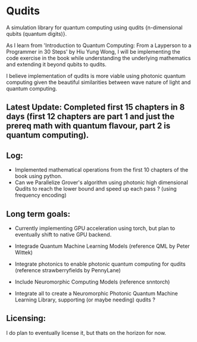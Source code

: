 # Qudits

A simulation library for quantum computing using qudits {n-dimensional qubits (quantum digits)}.

As I learn from 'Introduction to Quantum Computing: From a Layperson to a Programmer in 30 Steps' by Hiu Yung Wong, I will be implementing the code exercise in the book while understanding the underlying mathematics and extending it beyond qubits to qudits.

I believe implementation of qudits is more viable using photonic quantum computing given the beautiful similarities between wave nature of light and quantum computing.

## Latest Update: Completed first 15 chapters in 8 days (first 12 chapters are part 1 and just the prereq math with quantum flavour, part 2 is quantum computing).


## Log:
-  Implemented mathematical operations from the first 10 chapters of the book using python.
-  Can we Parallelize Grover's algorithm using photonic high dimensional Qudits to reach the lower bound and speed up each pass ? (using frequency encoding)

## Long term goals:
- Currently implementing GPU acceleration using torch, but plan to eventually shift to native GPU backend.
- Integrade Quantum Machine Learning Models (reference QML by Peter Wittek)
- Integrate photonics to enable photonic quantum computing for qudits (reference strawberryfields by PennyLane)
- Include Neuromorphic Computing Models (reference snntorch)

  
- Integrate all to create a Neuromorphic Photonic Quantum Machine Learning Library, supporting (or maybe needing) qudits ?

## Licensing:
I do plan to eventually license it, but thats on the horizon for now.
